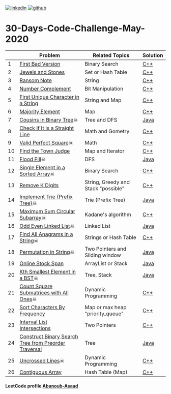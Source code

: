 <a href="https://www.linkedin.com/in/abanoub-asaad-6a4a14176/"><img src="https://www.dennyzhang.com/wp-content/uploads/sns/linkedin.png" alt="linkedin" /></a>
<a href="https://github.com/Abanoub-Asaad"><img src="https://www.dennyzhang.com/wp-content/uploads/sns/github.png" alt="github" /></a> 

# 30-Days-Code-Challenge-May-2020


| | Problem             | Related Topics  | Solution |
| - | ------------------- | --------------- | -------- |
|1| [First Bad Version](https://leetcode.com/explore/challenge/card/may-leetcoding-challenge/534/week-1-may-1st-may-7th/3316/)| Binary Search | [C++](https://github.com/Abanoub-Asaad/LeetCode/blob/master/30-Days-Code-Challenge-May-2020/Week1/1.%20First%20Bad%20Version.cpp) |
|2| [Jewels and Stones](https://leetcode.com/explore/challenge/card/may-leetcoding-challenge/534/week-1-may-1st-may-7th/3317/)| Set or Hash Table | [C++](https://github.com/Abanoub-Asaad/LeetCode/blob/master/30-Days-Code-Challenge-May-2020/Week1/2.%20Jewels%20and%20Stones.cpp) |
|3| [Ransom Note](https://leetcode.com/explore/challenge/card/may-leetcoding-challenge/534/week-1-may-1st-may-7th/3318/)| String | [C++](https://github.com/Abanoub-Asaad/LeetCode/blob/master/30-Days-Code-Challenge-May-2020/Week1/3.%20Ransom%20Note.cpp) |
|4| [Number Complement](https://leetcode.com/explore/challenge/card/may-leetcoding-challenge/534/week-1-may-1st-may-7th/3319/)| Bit Manipulation | [C++](https://github.com/Abanoub-Asaad/LeetCode/blob/master/30-Days-Code-Challenge-May-2020/Week1/4.%20Number%20Complement.cpp) |
|5| [First Unique Character in a String](https://leetcode.com/explore/challenge/card/may-leetcoding-challenge/534/week-1-may-1st-may-7th/3320/)| String and Map| [C++](https://github.com/Abanoub-Asaad/LeetCode/blob/master/30-Days-Code-Challenge-May-2020/Week1/5.%20First%20Unique%20Character%20in%20a%20String.cpp)|
|6| [Majority Element](https://leetcode.com/explore/challenge/card/may-leetcoding-challenge/534/week-1-may-1st-may-7th/3321/)| Map| [C++](https://github.com/Abanoub-Asaad/LeetCode/blob/master/30-Days-Code-Challenge-May-2020/Week1/6.%20Majority%20Element.cpp)|
|7| [Cousins in Binary Tree](https://leetcode.com/explore/challenge/card/may-leetcoding-challenge/534/week-1-may-1st-may-7th/3322/)☠| Tree and DFS| [Java](https://github.com/Abanoub-Asaad/LeetCode/blob/master/30-Days-Code-Challenge-May-2020/Week1/7.%20Cousins%20in%20Binary%20Tree.java)|
|8| [Check If It Is a Straight Line](https://leetcode.com/explore/challenge/card/may-leetcoding-challenge/535/week-2-may-8th-may-14th/3323/)| Math and Gometry| [C++](https://github.com/Abanoub-Asaad/LeetCode/blob/master/30-Days-Code-Challenge-May-2020/Week2/1.%20Check%20If%20It%20Is%20a%20Straight%20Line.cpp)|
|9| [Valid Perfect Square](https://leetcode.com/explore/challenge/card/may-leetcoding-challenge/535/week-2-may-8th-may-14th/3324/)☠| Math| [C++](https://github.com/Abanoub-Asaad/LeetCode/blob/master/30-Days-Code-Challenge-May-2020/Week2/2.%20Valid%20Perfect%20Square.cpp)|
|10| [Find the Town Judge](https://leetcode.com/explore/challenge/card/may-leetcoding-challenge/535/week-2-may-8th-may-14th/3325/)| Map and Iterator| [C++](https://github.com/Abanoub-Asaad/LeetCode/blob/master/30-Days-Code-Challenge-May-2020/Week2/3.%20Find%20the%20Town%20Judge.cpp)|
|11| [Flood Fill](https://leetcode.com/explore/challenge/card/may-leetcoding-challenge/535/week-2-may-8th-may-14th/3326/)☠| DFS| [Java](https://github.com/Abanoub-Asaad/LeetCode/blob/master/30-Days-Code-Challenge-May-2020/Week2/4.%20Flood%20Fill.java)|
|12| [Single Element in a Sorted Array](https://leetcode.com/explore/challenge/card/may-leetcoding-challenge/535/week-2-may-8th-may-14th/3327/)☠| Binary Search| [C++](https://github.com/Abanoub-Asaad/LeetCode/blob/master/30-Days-Code-Challenge-May-2020/Week2/5.%20Single%20Element%20in%20a%20Sorted%20Array.cpp)|
|13| [Remove K Digits](https://leetcode.com/explore/challenge/card/may-leetcoding-challenge/535/week-2-may-8th-may-14th/3328/)| String, Greedy and Stack "possible"| [C++](https://github.com/Abanoub-Asaad/LeetCode/blob/master/30-Days-Code-Challenge-May-2020/Week2/6.%20Remove%20K%20Digits.cpp)|
|14| [Implement Trie (Prefix Tree)](https://leetcode.com/explore/challenge/card/may-leetcoding-challenge/535/week-2-may-8th-may-14th/3329/)☠| Trie (Prefix Tree)| [Java](https://github.com/Abanoub-Asaad/LeetCode/blob/master/30-Days-Code-Challenge-May-2020/Week2/7.%20Implement%20Trie%20(Prefix%20Tree).java)|
|15| [Maximum Sum Circular Subarray](https://leetcode.com/explore/challenge/card/may-leetcoding-challenge/536/week-3-may-15th-may-21st/3330/)☠| Kadane's algorithm| [C++](https://github.com/Abanoub-Asaad/LeetCode/blob/master/30-Days-Code-Challenge-May-2020/Week3/1.%20Maximum%20Sum%20Circular%20Subarray.cpp)|
|16| [Odd Even Linked List](https://leetcode.com/explore/challenge/card/may-leetcoding-challenge/536/week-3-may-15th-may-21st/3331/)☠| Linked List| [Java](https://github.com/Abanoub-Asaad/LeetCode/blob/master/30-Days-Code-Challenge-May-2020/Week3/2.%20Odd%20Even%20Linked%20List.java)|
|17| [Find All Anagrams in a String](https://leetcode.com/explore/challenge/card/may-leetcoding-challenge/536/week-3-may-15th-may-21st/3332/)☠| Strings or Hash Table| [C++](https://github.com/Abanoub-Asaad/LeetCode/blob/master/30-Days-Code-Challenge-May-2020/Week3/3.%20Find%20All%20Anagrams%20in%20a%20String.cpp)|
|18| [Permutation in String](https://leetcode.com/explore/challenge/card/may-leetcoding-challenge/536/week-3-may-15th-may-21st/3333/)☠| Two Pointers and Sliding window| [Java](https://github.com/Abanoub-Asaad/LeetCode/blob/master/30-Days-Code-Challenge-May-2020/Week3/4.%20Permutation%20in%20String.java)|
|19| [Online Stock Span](https://leetcode.com/explore/challenge/card/may-leetcoding-challenge/536/week-3-may-15th-may-21st/3334/)| ArrayList or Stack| [Java](https://github.com/Abanoub-Asaad/LeetCode/blob/master/30-Days-Code-Challenge-May-2020/Week3/5.%20Online%20Stock%20Span.java)|
|20| [Kth Smallest Element in a BST](https://leetcode.com/explore/challenge/card/may-leetcoding-challenge/536/week-3-may-15th-may-21st/3335/)☠| Tree, Stack| [Java](https://github.com/Abanoub-Asaad/LeetCode/blob/master/30-Days-Code-Challenge-May-2020/Week3/6.%20Kth%20Smallest%20Element%20in%20a%20BST.java)|
|21| [Count Square Submatrices with All Ones](https://leetcode.com/explore/challenge/card/may-leetcoding-challenge/536/week-3-may-15th-may-21st/3336/)☠|Dynamic Programming| [C++](https://github.com/Abanoub-Asaad/LeetCode/blob/master/30-Days-Code-Challenge-May-2020/Week3/7.%20Count%20Square%20Submatrices%20with%20All%20Ones.cpp)|
|22| [Sort Characters By Frequency](https://leetcode.com/explore/challenge/card/may-leetcoding-challenge/537/week-4-may-22nd-may-28th/3337/)|Map or max heap "priority_queue"|[C++](https://github.com/Abanoub-Asaad/LeetCode/blob/master/30-Days-Code-Challenge-May-2020/Week4/1.%20Sort%20Characters%20By%20Frequency.cpp)
|23| [Interval List Intersections](https://leetcode.com/explore/challenge/card/may-leetcoding-challenge/537/week-4-may-22nd-may-28th/3338/)|Two Pointers|[C++](https://github.com/Abanoub-Asaad/LeetCode/blob/master/30-Days-Code-Challenge-May-2020/Week4/2.%20Interval%20List%20Intersections.cpp)
|24| [Construct Binary Search Tree from Preorder Traversal](https://leetcode.com/explore/challenge/card/may-leetcoding-challenge/537/week-4-may-22nd-may-28th/3339/)|Tree|[Java](https://github.com/Abanoub-Asaad/LeetCode/blob/master/30-Days-Code-Challenge-May-2020/Week4/3.%20Construct%20Binary%20Search%20Tree%20from%20Preorder%20Traversal.java)
|25| [Uncrossed Lines](https://leetcode.com/explore/challenge/card/may-leetcoding-challenge/537/week-4-may-22nd-may-28th/3340/)☠|Dynamic Programming|[C++](https://github.com/Abanoub-Asaad/LeetCode/blob/master/30-Days-Code-Challenge-May-2020/Week4/4.%20Uncrossed%20Lines.cpp)
|26| [Contiguous Array](https://leetcode.com/explore/challenge/card/may-leetcoding-challenge/537/week-4-may-22nd-may-28th/3341/)|Hash Table (Map)|[C++](https://github.com/Abanoub-Asaad/LeetCode/blob/master/30-Days-Code-Challenge-May-2020/Week4/5.%20Contiguous%20Array.cpp)
#### LeetCode profile [Abanoub-Asaad](https://leetcode.com/abanoub-asaad/)